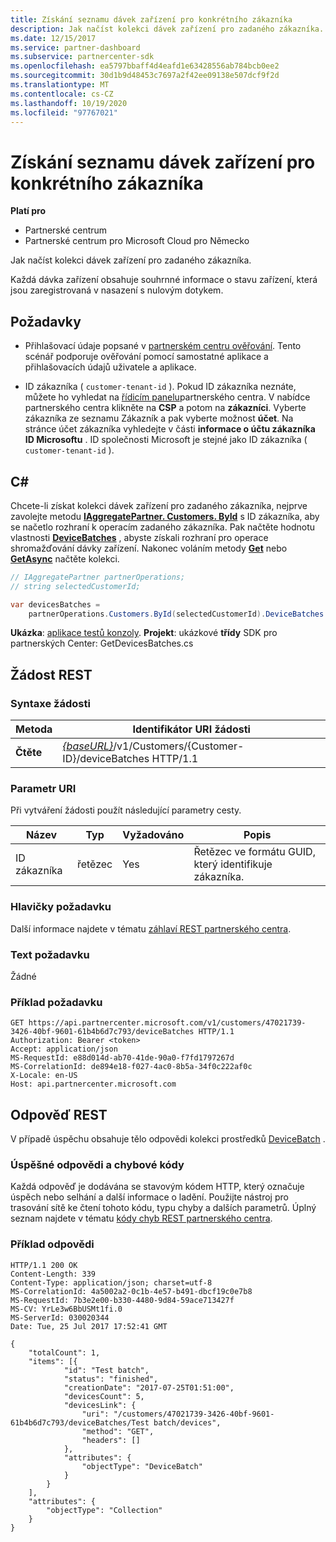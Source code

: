 ```yaml
---
title: Získání seznamu dávek zařízení pro konkrétního zákazníka
description: Jak načíst kolekci dávek zařízení pro zadaného zákazníka.
ms.date: 12/15/2017
ms.service: partner-dashboard
ms.subservice: partnercenter-sdk
ms.openlocfilehash: ea5797bbaff4d4eafd1e63428556ab784bcb0ee2
ms.sourcegitcommit: 30d1b9d48453c7697a2f42ee09138e507dcf9f2d
ms.translationtype: MT
ms.contentlocale: cs-CZ
ms.lasthandoff: 10/19/2020
ms.locfileid: "97767021"
---
```

# <a name="get-a-list-of-device-batches-for-the-specified-customer"></a>Získání seznamu dávek zařízení pro konkrétního zákazníka

**Platí pro**

- Partnerské centrum
- Partnerské centrum pro Microsoft Cloud pro Německo

Jak načíst kolekci dávek zařízení pro zadaného zákazníka.

Každá dávka zařízení obsahuje souhrnné informace o stavu zařízení, která jsou zaregistrovaná v nasazení s nulovým dotykem.

## <a name="prerequisites"></a>Požadavky

- Přihlašovací údaje popsané v [partnerském centru ověřování](partner-center-authentication.md). Tento scénář podporuje ověřování pomocí samostatné aplikace a přihlašovacích údajů uživatele a aplikace.

- ID zákazníka ( `customer-tenant-id` ). Pokud ID zákazníka neznáte, můžete ho vyhledat na [řídicím panelu](https://partner.microsoft.com/dashboard)partnerského centra. V nabídce partnerského centra klikněte na **CSP** a potom na **zákazníci**. Vyberte zákazníka ze seznamu Zákazník a pak vyberte možnost **účet**. Na stránce účet zákazníka vyhledejte v části **informace o účtu zákazníka** **ID Microsoftu** . ID společnosti Microsoft je stejné jako ID zákazníka ( `customer-tenant-id` ).

## <a name="c"></a>C\#

Chcete-li získat kolekci dávek zařízení pro zadaného zákazníka, nejprve zavolejte metodu [**IAggregatePartner. Customers. ById**](/dotnet/api/microsoft.store.partnercenter.customers.icustomercollection.byid) s ID zákazníka, aby se načetlo rozhraní k operacím zadaného zákazníka. Pak načtěte hodnotu vlastnosti [**DeviceBatches**](/dotnet/api/microsoft.store.partnercenter.customers.icustomer.devicebatches) , abyste získali rozhraní pro operace shromažďování dávky zařízení. Nakonec voláním metody [**Get**](/dotnet/api/microsoft.store.partnercenter.devicesdeployment.idevicesbatchcollection.get) nebo [**GetAsync**](/dotnet/api/microsoft.store.partnercenter.devicesdeployment.idevicesbatchcollection.getasync) načtěte kolekci.

``` csharp
// IAggregatePartner partnerOperations;
// string selectedCustomerId;

var devicesBatches =
    partnerOperations.Customers.ById(selectedCustomerId).DeviceBatches.Get();
```

**Ukázka**: [aplikace testů konzoly](console-test-app.md). **Projekt**: ukázkové **třídy** SDK pro partnerských Center: GetDevicesBatches.cs

## <a name="rest-request"></a>Žádost REST

### <a name="request-syntax"></a>Syntaxe žádosti

| Metoda  | Identifikátor URI žádosti                                                                                   |
|---------|-----------------------------------------------------------------------------------------------|
| **Čtěte** | [*{baseURL}*](partner-center-rest-urls.md)/v1/Customers/{Customer-ID}/deviceBatches HTTP/1.1 |

### <a name="uri-parameter"></a>Parametr URI

Při vytváření žádosti použít následující parametry cesty.

| Název        | Typ   | Vyžadováno | Popis                                           |
|-------------|--------|----------|-------------------------------------------------------|
| ID zákazníka | řetězec | Yes      | Řetězec ve formátu GUID, který identifikuje zákazníka. |

### <a name="request-headers"></a>Hlavičky požadavku

Další informace najdete v tématu [záhlaví REST partnerského centra](headers.md).

### <a name="request-body"></a>Text požadavku

Žádné

### <a name="request-example"></a>Příklad požadavku

```http
GET https://api.partnercenter.microsoft.com/v1/customers/47021739-3426-40bf-9601-61b4b6d7c793/deviceBatches HTTP/1.1
Authorization: Bearer <token>
Accept: application/json
MS-RequestId: e88d014d-ab70-41de-90a0-f7fd1797267d
MS-CorrelationId: de894e18-f027-4ac0-8b5a-34f0c222af0c
X-Locale: en-US
Host: api.partnercenter.microsoft.com
```

## <a name="rest-response"></a>Odpověď REST

V případě úspěchu obsahuje tělo odpovědi kolekci prostředků [DeviceBatch](device-deployment-resources.md#devicebatch) .

### <a name="response-success-and-error-codes"></a>Úspěšné odpovědi a chybové kódy

Každá odpověď je dodávána se stavovým kódem HTTP, který označuje úspěch nebo selhání a další informace o ladění. Použijte nástroj pro trasování sítě ke čtení tohoto kódu, typu chyby a dalších parametrů. Úplný seznam najdete v tématu [kódy chyb REST partnerského centra](error-codes.md).

### <a name="response-example"></a>Příklad odpovědi

```http
HTTP/1.1 200 OK
Content-Length: 339
Content-Type: application/json; charset=utf-8
MS-CorrelationId: 4a5002a2-0c1b-4e57-b491-dbcf19c0e7b8
MS-RequestId: 7b3e2e00-b330-4480-9d84-59ace713427f
MS-CV: YrLe3w6BbUSMt1fi.0
MS-ServerId: 030020344
Date: Tue, 25 Jul 2017 17:52:41 GMT

{
    "totalCount": 1,
    "items": [{
            "id": "Test batch",
            "status": "finished",
            "creationDate": "2017-07-25T01:51:00",
            "devicesCount": 5,
            "devicesLink": {
                "uri": "/customers/47021739-3426-40bf-9601-61b4b6d7c793/deviceBatches/Test batch/devices",
                "method": "GET",
                "headers": []
            },
            "attributes": {
                "objectType": "DeviceBatch"
            }
        }
    ],
    "attributes": {
        "objectType": "Collection"
    }
}
```
